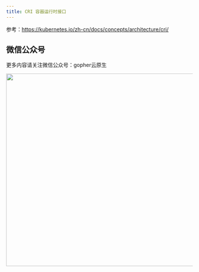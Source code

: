 ```yaml
---
title: CRI 容器运行时接口
---
```


参考：https://kubernetes.io/zh-cn/docs/concepts/architecture/cri/

## 微信公众号

更多内容请关注微信公众号：gopher云原生

<img src="https://github.com/user-attachments/assets/ea93572c-6c05-4751-bde7-35a58fe083f1" width="520px" />
